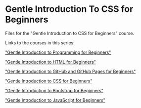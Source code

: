 # Gentle Introduction To CSS for Beginners
Files for the "Gentle Introduction to CSS for Beginners" course.

Links to the courses in this series:

["Gentle Introduction to Programming for Beginners"](https://amzn.to/3e6CgKE)

["Gentle Introduction to HTML for Beginners"](https://amzn.to/3zGezAH)

["Gentle Introduction to GitHub and GitHub Pages for Beginners"]()

["Gentle Introduction to CSS for Beginners"]()

["Gentle Introduction to Bootstrap for Beginners"]()

["Gentle Introduction to JavaScript for Beginners"]()
